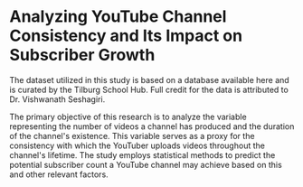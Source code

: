 # Analyzing YouTube Channel Consistency and Its Impact on Subscriber Growth
The dataset utilized in this study is based on a database available here and is curated by the Tilburg School Hub. Full credit for the data is attributed to Dr. Vishwanath Seshagiri.

The primary objective of this research is to analyze the variable representing the number of videos a channel has produced and the duration of the channel's existence. This variable serves as a proxy for the consistency with which the YouTuber uploads videos throughout the channel's lifetime. The study employs statistical methods to predict the potential subscriber count a YouTube channel may achieve based on this and other relevant factors.
